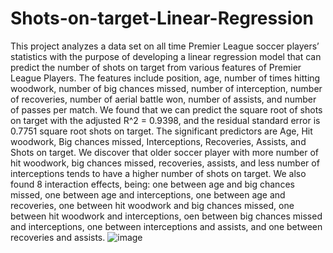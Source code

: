 # Shots-on-target-Linear-Regression
This project analyzes a data set on all time Premier League soccer players’ statistics with the purpose of developing a linear regression model that can predict the number of shots on target from various features of Premier League Players. The features include position, age, number of times hitting woodwork, number of big chances missed, number of interception, number of recoveries, number of aerial battle won, number of assists, and number of passes per match. We found that we can predict the square root of shots on target with the adjusted R^2 = 0.9398, and the residual standard error is 0.7751 square root shots on target. The significant predictors are Age, Hit woodwork, Big chances missed, Interceptions, Recoveries, Assists, and Shots on target.
We discover that older soccer player with more number of hit woodwork, big chances missed, recoveries, assists, and less number of interceptions tends to have a higher number of shots on target. We also found 8 interaction effects, being: one between age and big chances missed, one between age and interceptions, one between age and recoveries, one between hit woodwork and big chances missed, one between hit woodwork and interceptions, oen between big chances missed and interceptions, one between interceptions and assists, and one between recoveries and assists.
![image](https://github.com/duy26605/Shots-on-target---Linear-Regression/assets/135165920/7d80f7f8-a475-4e45-b604-bc1a1d3e7eba)

